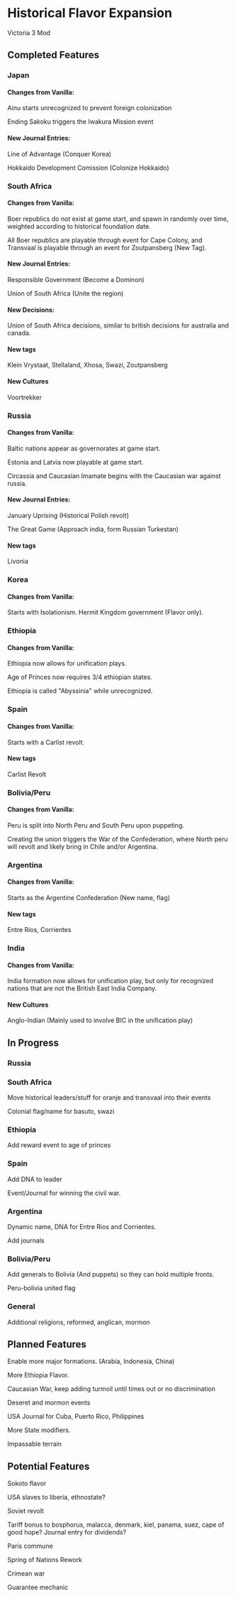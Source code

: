 # Historical Flavor Expansion

Victoria 3 Mod

## Completed Features

### Japan

#### Changes from Vanilla:

Ainu starts unrecognized to prevent foreign colonization

Ending Sakoku triggers the Iwakura Mission event

#### New Journal Entries:

Line of Advantage (Conquer Korea)

Hokkaido Development Comission (Colonize Hokkaido)

### South Africa

#### Changes from Vanilla:

Boer republics do not exist at game start, and spawn in randomly over time, weighted according to historical foundation date.

All Boer republics are playable through event for Cape Colony, and Transvaal is playable through an event for Zoutpansberg (New Tag).

#### New Journal Entries:

Responsible Government (Become a Dominon)

Union of South Africa (Unite the region)

#### New Decisions:

Union of South Africa decisions, similar to british decisions for australia and canada.

#### New tags

Klein Vrystaat, Stellaland, Xhosa, Swazi, Zoutpansberg

#### New Cultures

Voortrekker

### Russia

#### Changes from Vanilla:

Baltic nations appear as governorates at game start.

Estonia and Latvia now playable at game start.

Circassia and Caucasian Imamate begins with the Caucasian war against russia.

#### New Journal Entries:

January Uprising (Historical Polish revolt)

The Great Game (Approach india, form Russian Turkestan)

#### New tags

Livonia

### Korea

#### Changes from Vanilla:

Starts with Isolationism. Hermit Kingdom government (Flavor only).

### Ethiopia

#### Changes from Vanilla:

Ethiopia now allows for unification plays.

Age of Princes now requires 3/4 ethiopian states.

Ethiopia is called "Abyssinia" while unrecognized.

### Spain

#### Changes from Vanilla:

Starts with a Carlist revolt.

#### New tags

Carlist Revolt

### Bolivia/Peru

#### Changes from Vanilla:

Peru is split into North Peru and South Peru upon puppeting.

Creating the union triggers the War of the Confederation, where North peru will revolt and likely bring in Chile and/or Argentina.

### Argentina

#### Changes from Vanilla:

Starts as the Argentine Confederation (New name, flag)

#### New tags

Entre Ríos, Corrientes

### India

#### Changes from Vanilla:

India formation now allows for unification play, but only for recognized nations that are not the British East India Company.

#### New Cultures

Anglo-Indian (Mainly used to involve BIC in the unification play)

## In Progress

### Russia

### South Africa

Move historical leaders/stuff for oranje and transvaal into their events

Colonial flag/name for basuto, swazi

### Ethiopia

Add reward event to age of princes

### Spain

Add DNA to leader

Event/Journal for winning the civil war.

### Argentina

Dynamic name, DNA for Entre Rios and Corrientes.

Add journals

### Bolivia/Peru

Add generals to Bolivia (And puppets) so they can hold multiple fronts.

Peru-bolivia united flag

### General

Additional religions, reformed, anglican, mormon

## Planned Features

Enable more major formations. (Arabia, Indonesia, China)

More Ethiopia Flavor.

Caucasian War, keep adding turmoil until times out or no discrimination

Deseret and mormon events

USA Journal for Cuba, Puerto Rico, Philippines

More State modifiers.

Impassable terrain

## Potential Features

Sokoto flavor

USA slaves to liberia, ethnostate?

Soviet revolt

Tariff bonus to bosphorus, malacca, denmark, kiel, panama, suez, cape of good hope? Journal entry for dividends?

Paris commune

Spring of Nations Rework

Crimean war

Guarantee mechanic
